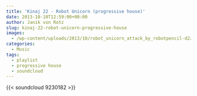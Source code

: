 ```yaml
---
title: 'Kinaj 22 - Robot Unicorn (progressive house)'
date: 2013-10-10T12:59:00+00:00
author: Janik von Rotz
slug: kinaj-22-robot-unicorn-progressive-house
images:
  - /wp-content/uploads/2013/10/robot_unicorn_attack_by_robotpencil-d2zc0y9.jpg
categories:
  - Music
tags:
  - playlist
  - progressive house
  - soundcloud
---
```

{{< soundcloud 9230182 >}}